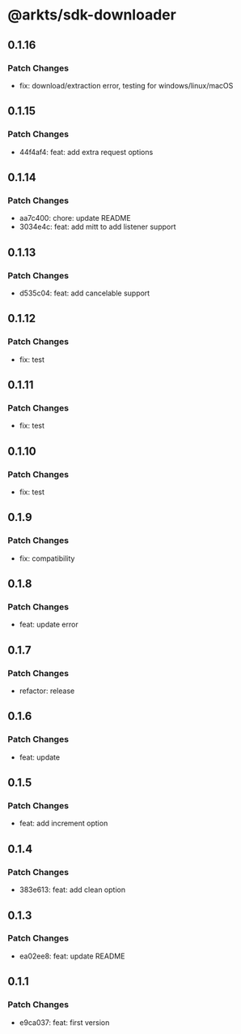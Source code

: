 # @arkts/sdk-downloader

## 0.1.16

### Patch Changes

- fix: download/extraction error, testing for windows/linux/macOS

## 0.1.15

### Patch Changes

- 44f4af4: feat: add extra request options

## 0.1.14

### Patch Changes

- aa7c400: chore: update README
- 3034e4c: feat: add mitt to add listener support

## 0.1.13

### Patch Changes

- d535c04: feat: add cancelable support

## 0.1.12

### Patch Changes

- fix: test

## 0.1.11

### Patch Changes

- fix: test

## 0.1.10

### Patch Changes

- fix: test

## 0.1.9

### Patch Changes

- fix: compatibility

## 0.1.8

### Patch Changes

- feat: update error

## 0.1.7

### Patch Changes

- refactor: release

## 0.1.6

### Patch Changes

- feat: update

## 0.1.5

### Patch Changes

- feat: add increment option

## 0.1.4

### Patch Changes

- 383e613: feat: add clean option

## 0.1.3

### Patch Changes

- ea02ee8: feat: update README

## 0.1.1

### Patch Changes

- e9ca037: feat: first version
